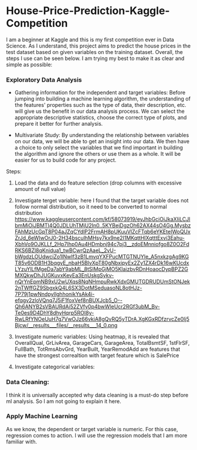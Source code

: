 # House-Price-Prediction-Kaggle-Competition

I am a beginner at Kaggle and this is my first competition ever in Data Science. As I understand, this project aims to predict the house prices in the test dataset based on given variables on the training dataset. Overall, the steps I use can be seen below. I am trying my best to make it as clear and simple as possible:

### Exploratory Data Analysis

* Gathering information for the independent and target variables: Before jumping into building a machine learning algorithm, the understanding of the features' properties such as the type of data, their description, etc. will give us the benefit in our data analysis process. We can select the appropriate descriptive statistics, choose the correct type of plots, and prepare it better for further analysis.

* Multivariate Study: By understanding the relationship between variables on our data, we will be able to get an insight into our data. We then have a choice to only select the variables that we find important in building the algorithm and ignore the others or use them as a whole. It will be easier for us to build code for any project.

Steps:

1. Load the data and do feature selection (drop columns with excessive amount of null value)
2. Investigate terget variable: here I found that the target variable does not follow normal distribution, so it need to be converted to normal distribution
https://www.kaggleusercontent.com/kf/58073919/eyJhbGciOiJkaXIiLCJlbmMiOiJBMTI4Q0JDLUhTMjU2In0..5KYBejDgzOh62AX44sO4Gg.MysbzFAhMzUcGpT8P04aJZqCYdlP2FrmAH8pUKuuVlZcFTqb6eYKEteIWoQUxZrJd_6eWIwOrJ0-2H34bsculhMHsy7kx9ne2I1MKqttHlXqtttExvi3Eahu-XbhVo9OJKLLf_2Hp7Ihp0Au4HDmbnj94c7pj3__zdoEMnniofgo8Z0O2FdRKS6BZl8qKnidua1_twBCwrQzAaeL_2vU-bWgdzLOUdwciZo1lNwlf3zB1LmvqYXFPucMTGTNUYle_A5nxkzgAg9KGT85v6ODB1H3bqgyE_nbaH5BlvXpT80gNbxipyEx2Zy1ZX4rDk16wKUcdxLYzuYlLfMgeDa7abY9abML_8tSIMpGjMO5KlaizbvRDnHoaocDypBPZ2GMXQkwDhJUGKuvxKevEa3EnUskgSykv-nQrYnEpmNB9xU2wUXqs8NqNHmpuRwkXdxGMUTGDRUDUmStONJek2nTWffGZ9SbgxkQ4L6SX3DotMSeduasoNL8otHJz-7P79j1pwNndpyIlghhonikYsAk4i-efqgv2zloVQnq7J5iF1foxVef8nBUXJcb5_O--Qh6ANYB2sVBAURdAi52ZVfy0p4bwWleUcr2RGf3ubM_Bv-Te0es9D4DhY8dhyHqrp5ROI8y-RwLRfYNOeUuH7g7VwOJz66vkiA8gQvRQ5yTDrA.XgKGxRDfzrvcZe0Ij5Bjcw/__results___files/__results___14_0.png

4. Investigate numeric variables: Using heatmap, it is revealed that OverallQual, GrLivArea, GarageCars, GarageArea, TotalBsmtSF, 1stFlrSF, FullBath, TotRmsAbvGrd, YearBuilt, YearRemodAdd are features that have the strongest correaltion with target feature which is SalePrice
5. Investigate categorical variables:


### Data Cleaning: 

I think it is universally accepted why data cleaning is a must-do step before ml analysis. So I am not going to explain it here.

### Apply Machine Learning

As we know, the dependent or target variable is numeric. For this case, regression comes to action. I will use the regression models that I am more familiar with.


